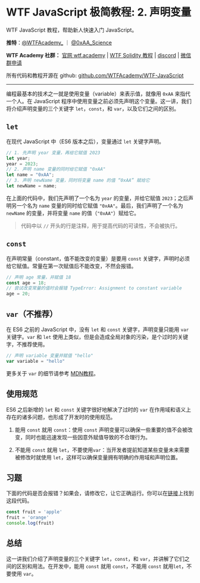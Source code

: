 # WTF JavaScript 极简教程: 2. 声明变量

WTF JavaScript 教程，帮助新人快速入门 JavaScript。

**推特**：[@WTFAcademy_](https://twitter.com/WTFAcademy_) ｜ [@0xAA_Science](https://twitter.com/0xAA_Science)

**WTF Academy 社群：** [官网 wtf.academy](https://wtf.academy) | [WTF Solidity 教程](https://github.com/AmazingAng/WTFSolidity) | [discord](https://discord.wtf.academy) | [微信群申请](https://docs.google.com/forms/d/e/1FAIpQLSe4KGT8Sh6sJ7hedQRuIYirOoZK_85miz3dw7vA1-YjodgJ-A/viewform?usp=sf_link)

所有代码和教程开源在 github: [github.com/WTFAcademy/WTF-JavaScript](https://github.com/WTFAcademy/WTF-JavaScript)

---

编程最基本的技术之一就是使用变量（variable）来表示值，就像用 `0xAA` 来指代一个人。在 JavaScript 程序中使用变量之前必须先声明这个变量。这一讲，我们将介绍声明变量的三个关键字 `let`，`const`，和 `var`，以及它们之间的区别。

## `let`

在现代 JavaScript 中（ES6 版本之后），变量通过 `let` 关键字声明。

```js
// 1. 先声明 year 变量，再给它赋值 2023
let year;
year = 2023;
// 2. 声明 name 变量的同时给它赋值 "0xAA" 
let name = "0xAA";
// 3. 声明 newName 变量，同时将变量 name 的值 “0xAA” 赋给它
let newName = name;
```

在上面的代码中，我们先声明了一个名为 `year` 的变量，并给它赋值 `2023`；之后声明另一个名为 `name` 变量的同时给它赋值 `"0xAA"`。最后，我们声明了一个名为 `newName` 的变量，并将变量 `name` 的值（`"0xAA"`）赋给它。

> 代码中以 `//` 开头的行是注释，用于提高代码的可读性，不会被执行。

## `const`

在声明常量（constant，值不能改变的变量）是要用 `const` 关键字，声明时必须给它赋值。常量在第一次赋值后不能改变，不然会报错。

```javascript
// 声明 age 常量，并赋值 18
const age = 18;
// 尝试改变常量的值时会报错 TypeError: Assignment to constant variable
age = 20; 
```

## `var`（不推荐）

在 ES6 之前的 JavaScript 中，没有 `let` 和 `const` 关键字，声明变量只能用 `var` 关键字。`var` 和 `let` 使用上类似，但是会造成全局对象的污染，是个过时的关键字，不推荐使用。

```javascript
// 声明 variable 变量并赋值 "hello"
var variable = "hello"
```

更多关于 `var` 的细节请参考 [MDN教程](https://developer.mozilla.org/zh-CN/docs/Web/JavaScript/Reference/Statements/var)。

## 使用规范

ES6 之后新增的 `let` 和 `const` 关键字很好地解决了过时的 `var` 在作用域和语义上存在的诸多问题，也形成了开发时的使用规范。

1. 能用 `const` 就用 `const`：使用 `const` 声明变量可以确保一些重要的值不会被改变，同时也能迅速发现一些因意外赋值导致的不合理行为。

2. 不能用 `const` 就用 `let`，不要使用`var`：当开发者提前知道某些变量未来需要被修改时就使用 `let`，这样可以确保变量拥有明确的作用域和声明位置。

## 习题

下面的代码是否会报错？如果会，请修改它，让它正确运行。你可以在[链接](https://playcode.io/1058216)上找到这段代码。

```js
const fruit = 'apple'
fruit = 'orange'
console.log(fruit)
```

## 总结

这一讲我们介绍了声明变量的三个关键字 `let`，`const`，和 `var`，并讲解了它们之间的区别和用法。在开发中，能用 `const` 就用 `const`，不能用 `const` 就用`let`，不要使用 `var`。
